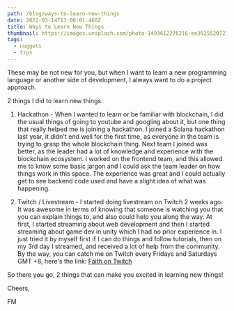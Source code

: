 ```yaml
---
path: /blog/ways-to-learn-new-things
date: 2022-03-14T13:00:01.468Z
title: Ways to Learn New Things
thumbnail: https://images.unsplash.com/photo-1493612276216-ee3925520721?ixlib=rb-1.2.1&ixid=MnwxMjA3fDB8MHxwaG90by1wYWdlfHx8fGVufDB8fHx8&auto=format&fit=crop&w=1964&q=80
tags:
  - nuggets
  - tips
---
```


These may be not new for you, but when I want to learn a new programming language or another side of development, I always want to do a project approach.

2 things I did to learn new things:

1. Hackathon - When I wanted to learn or be familiar with blockchain, I did the usual things of going to youtube and googling about it, but one thing that really helped me is joining a hackathon. I joined a Solana hackathon last year, it didn't end well for the first time, as everyone in the team is trying to grasp the whole blockchain thing. Next team I joined was better, as the leader had a lot of knowledge and experience with the blockchain ecosystem. I worked on the frontend team, and this allowed me to know some basic jargon and I could ask the team leader on how things work in this space. The experience was great and I could actually get to see backend code used and have a slight idea of what was happening.

2. Twitch / Livestream - I started doing livestream on Twitch 2 weeks ago. It was awesome in terms of knowing that someone is watching you that you can explain things to, and also could help you along the way. At first, I started streaming about web development and then I started streaming about game dev in unity which I had no prior experience in. I just tried it by myself first if I can do things and follow tutorials, then on my 3rd day I streamed, and received a lot of help from the community. By the way, you can catch me on Twitch every Fridays and Saturdays GMT +8, here's the link: [Faith on Twitch](https://www.twitch.tv/faithmorante)

So there you go, 2 things that can make you excited in learning new things!

Cheers,

FM

